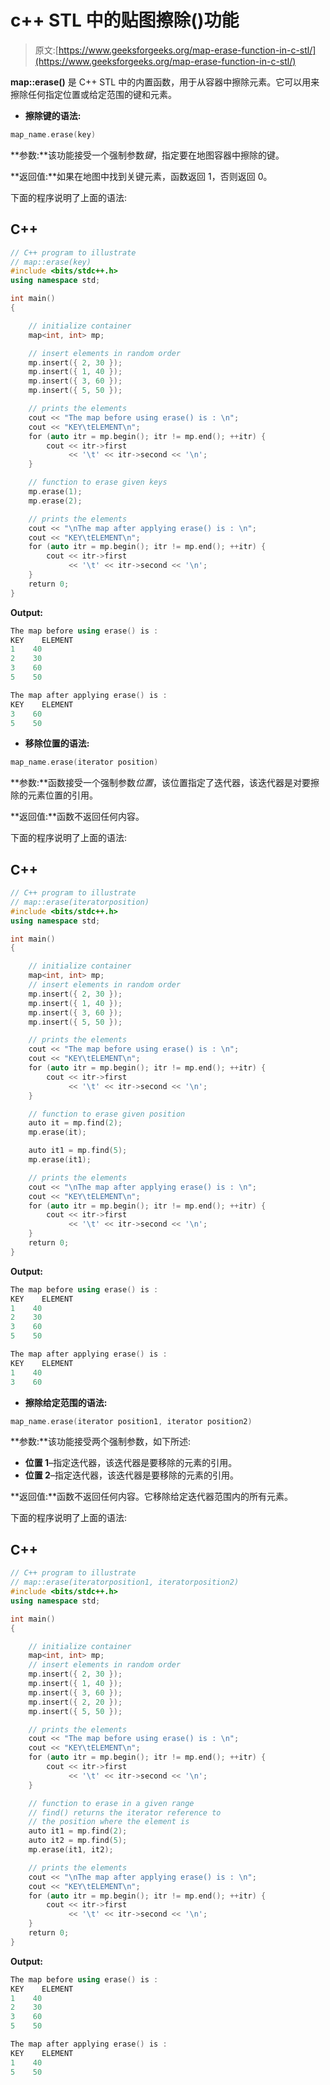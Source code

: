 # c++ STL 中的贴图擦除()功能

> 原文:[https://www.geeksforgeeks.org/map-erase-function-in-c-stl/](https://www.geeksforgeeks.org/map-erase-function-in-c-stl/)

**map::erase()** 是 C++ STL 中的内置函数，用于从容器中擦除元素。它可以用来擦除任何指定位置或给定范围的键和元素。

*   **擦除键的语法:**

```cpp
map_name.erase(key)

```

**参数:**该功能接受一个强制参数*键*，指定要在地图容器中擦除的键。

**返回值:**如果在地图中找到关键元素，函数返回 1，否则返回 0。

下面的程序说明了上面的语法:

## C++

```cpp
// C++ program to illustrate
// map::erase(key)
#include <bits/stdc++.h>
using namespace std;

int main()
{

    // initialize container
    map<int, int> mp;

    // insert elements in random order
    mp.insert({ 2, 30 });
    mp.insert({ 1, 40 });
    mp.insert({ 3, 60 });
    mp.insert({ 5, 50 });

    // prints the elements
    cout << "The map before using erase() is : \n";
    cout << "KEY\tELEMENT\n";
    for (auto itr = mp.begin(); itr != mp.end(); ++itr) {
        cout << itr->first
             << '\t' << itr->second << '\n';
    }

    // function to erase given keys
    mp.erase(1);
    mp.erase(2);

    // prints the elements
    cout << "\nThe map after applying erase() is : \n";
    cout << "KEY\tELEMENT\n";
    for (auto itr = mp.begin(); itr != mp.end(); ++itr) {
        cout << itr->first
             << '\t' << itr->second << '\n';
    }
    return 0;
}
```

**Output:** 

```cpp
The map before using erase() is : 
KEY    ELEMENT
1    40
2    30
3    60
5    50

The map after applying erase() is : 
KEY    ELEMENT
3    60
5    50

```

*   **移除位置的语法:**

```cpp
map_name.erase(iterator position)

```

**参数:**函数接受一个强制参数*位置*，该位置指定了迭代器，该迭代器是对要擦除的元素位置的引用。

**返回值:**函数不返回任何内容。

下面的程序说明了上面的语法:

## C++

```cpp
// C++ program to illustrate
// map::erase(iteratorposition)
#include <bits/stdc++.h>
using namespace std;

int main()
{

    // initialize container
    map<int, int> mp;
    // insert elements in random order
    mp.insert({ 2, 30 });
    mp.insert({ 1, 40 });
    mp.insert({ 3, 60 });
    mp.insert({ 5, 50 });

    // prints the elements
    cout << "The map before using erase() is : \n";
    cout << "KEY\tELEMENT\n";
    for (auto itr = mp.begin(); itr != mp.end(); ++itr) {
        cout << itr->first
             << '\t' << itr->second << '\n';
    }

    // function to erase given position
    auto it = mp.find(2);
    mp.erase(it);

    auto it1 = mp.find(5);
    mp.erase(it1);

    // prints the elements
    cout << "\nThe map after applying erase() is : \n";
    cout << "KEY\tELEMENT\n";
    for (auto itr = mp.begin(); itr != mp.end(); ++itr) {
        cout << itr->first
             << '\t' << itr->second << '\n';
    }
    return 0;
}
```

**Output:** 

```cpp
The map before using erase() is : 
KEY    ELEMENT
1    40
2    30
3    60
5    50

The map after applying erase() is : 
KEY    ELEMENT
1    40
3    60

```

*   **擦除给定范围的语法:**

```cpp
map_name.erase(iterator position1, iterator position2)

```

**参数:**该功能接受两个强制参数，如下所述:

*   **位置 1**–指定迭代器，该迭代器是要移除的元素的引用。
*   **位置 2**–指定迭代器，该迭代器是要移除的元素的引用。

**返回值:**函数不返回任何内容。它移除给定迭代器范围内的所有元素。

下面的程序说明了上面的语法:

## C++

```cpp
// C++ program to illustrate
// map::erase(iteratorposition1, iteratorposition2)
#include <bits/stdc++.h>
using namespace std;

int main()
{

    // initialize container
    map<int, int> mp;
    // insert elements in random order
    mp.insert({ 2, 30 });
    mp.insert({ 1, 40 });
    mp.insert({ 3, 60 });
    mp.insert({ 2, 20 });
    mp.insert({ 5, 50 });

    // prints the elements
    cout << "The map before using erase() is : \n";
    cout << "KEY\tELEMENT\n";
    for (auto itr = mp.begin(); itr != mp.end(); ++itr) {
        cout << itr->first
             << '\t' << itr->second << '\n';
    }

    // function to erase in a given range
    // find() returns the iterator reference to
    // the position where the element is
    auto it1 = mp.find(2);
    auto it2 = mp.find(5);
    mp.erase(it1, it2);

    // prints the elements
    cout << "\nThe map after applying erase() is : \n";
    cout << "KEY\tELEMENT\n";
    for (auto itr = mp.begin(); itr != mp.end(); ++itr) {
        cout << itr->first
             << '\t' << itr->second << '\n';
    }
    return 0;
}
```

**Output:** 

```cpp
The map before using erase() is : 
KEY    ELEMENT
1    40
2    30
3    60
5    50

The map after applying erase() is : 
KEY    ELEMENT
1    40
5    50

```